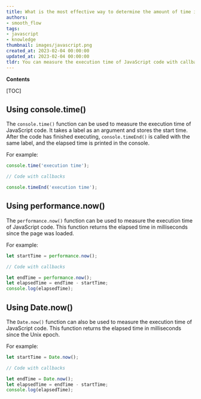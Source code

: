 ```yaml
---
title: What is the most effective way to determine the amount of time it takes for JavaScript code with callbacks to be executed?
authors:
- smooth_flow
tags:
- javascript
- knowledge
thumbnail: images/javascript.png
created_at: 2023-02-04 00:00:00
updated_at: 2023-02-04 00:00:00
tldr: You can measure the execution time of JavaScript code with callbacks by using the Date.now() function.
---
```


**Contents**

[TOC]

## Using console.time()
The `console.time()` function can be used to measure the execution time of JavaScript code. It takes a label as an argument and stores the start time. After the code has finished executing, `console.timeEnd()` is called with the same label, and the elapsed time is printed in the console.

For example:

```javascript
console.time('execution time');

// Code with callbacks

console.timeEnd('execution time');
```

## Using performance.now()
The `performance.now()` function can be used to measure the execution time of JavaScript code. This function returns the elapsed time in milliseconds since the page was loaded.

For example:

```javascript
let startTime = performance.now();

// Code with callbacks

let endTime = performance.now();
let elapsedTime = endTime - startTime;
console.log(elapsedTime);
```

## Using Date.now()
The `Date.now()` function can also be used to measure the execution time of JavaScript code. This function returns the elapsed time in milliseconds since the Unix epoch.

For example:

```javascript
let startTime = Date.now();

// Code with callbacks

let endTime = Date.now();
let elapsedTime = endTime - startTime;
console.log(elapsedTime);
```
